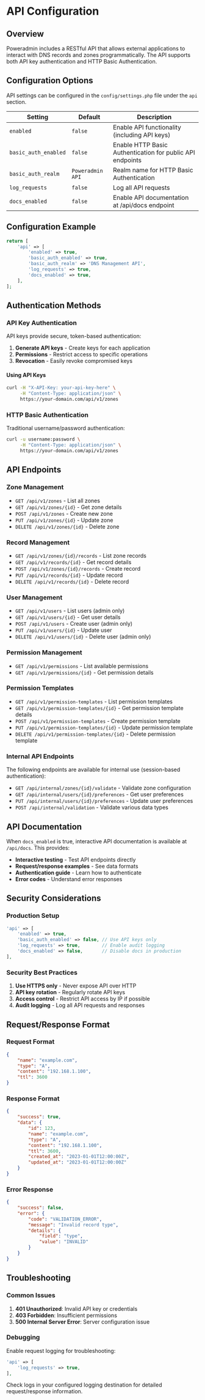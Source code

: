 # API Configuration

## Overview

Poweradmin includes a RESTful API that allows external applications to interact with DNS records and zones programmatically. The API supports both API key authentication and HTTP Basic Authentication.

## Configuration Options

API settings can be configured in the `config/settings.php` file under the `api` section.

| Setting | Default | Description |
|---------|---------|-------------|
| `enabled` | `false` | Enable API functionality (including API keys) |
| `basic_auth_enabled` | `false` | Enable HTTP Basic Authentication for public API endpoints |
| `basic_auth_realm` | `Poweradmin API` | Realm name for HTTP Basic Authentication |
| `log_requests` | `false` | Log all API requests |
| `docs_enabled` | `false` | Enable API documentation at /api/docs endpoint |

## Configuration Example

```php
return [
    'api' => [
        'enabled' => true,
        'basic_auth_enabled' => true,
        'basic_auth_realm' => 'DNS Management API',
        'log_requests' => true,
        'docs_enabled' => true,
    ],
];
```

## Authentication Methods

### API Key Authentication

API keys provide secure, token-based authentication:

1. **Generate API keys** - Create keys for each application
2. **Permissions** - Restrict access to specific operations
3. **Revocation** - Easily revoke compromised keys

#### Using API Keys

```bash
curl -H "X-API-Key: your-api-key-here" \
     -H "Content-Type: application/json" \
     https://your-domain.com/api/v1/zones
```

### HTTP Basic Authentication

Traditional username/password authentication:

```bash
curl -u username:password \
     -H "Content-Type: application/json" \
     https://your-domain.com/api/v1/zones
```

## API Endpoints

### Zone Management

- `GET /api/v1/zones` - List all zones
- `GET /api/v1/zones/{id}` - Get zone details
- `POST /api/v1/zones` - Create new zone
- `PUT /api/v1/zones/{id}` - Update zone
- `DELETE /api/v1/zones/{id}` - Delete zone

### Record Management

- `GET /api/v1/zones/{id}/records` - List zone records
- `GET /api/v1/records/{id}` - Get record details
- `POST /api/v1/zones/{id}/records` - Create record
- `PUT /api/v1/records/{id}` - Update record
- `DELETE /api/v1/records/{id}` - Delete record

### User Management

- `GET /api/v1/users` - List users (admin only)
- `GET /api/v1/users/{id}` - Get user details
- `POST /api/v1/users` - Create user (admin only)
- `PUT /api/v1/users/{id}` - Update user
- `DELETE /api/v1/users/{id}` - Delete user (admin only)

### Permission Management

- `GET /api/v1/permissions` - List available permissions
- `GET /api/v1/permissions/{id}` - Get permission details

### Permission Templates

- `GET /api/v1/permission-templates` - List permission templates
- `GET /api/v1/permission-templates/{id}` - Get permission template details
- `POST /api/v1/permission-templates` - Create permission template
- `PUT /api/v1/permission-templates/{id}` - Update permission template
- `DELETE /api/v1/permission-templates/{id}` - Delete permission template

### Internal API Endpoints

The following endpoints are available for internal use (session-based authentication):

- `GET /api/internal/zones/{id}/validate` - Validate zone configuration
- `GET /api/internal/users/{id}/preferences` - Get user preferences
- `PUT /api/internal/users/{id}/preferences` - Update user preferences
- `POST /api/internal/validation` - Validate various data types

## API Documentation

When `docs_enabled` is true, interactive API documentation is available at `/api/docs`. This provides:

- **Interactive testing** - Test API endpoints directly
- **Request/response examples** - See data formats
- **Authentication guide** - Learn how to authenticate
- **Error codes** - Understand error responses

## Security Considerations

### Production Setup

```php
'api' => [
    'enabled' => true,
    'basic_auth_enabled' => false, // Use API keys only
    'log_requests' => true,        // Enable audit logging
    'docs_enabled' => false,       // Disable docs in production
],
```

### Security Best Practices

1. **Use HTTPS only** - Never expose API over HTTP
2. **API key rotation** - Regularly rotate API keys
3. **Access control** - Restrict API access by IP if possible
4. **Audit logging** - Log all API requests and responses

## Request/Response Format

### Request Format

```json
{
    "name": "example.com",
    "type": "A",
    "content": "192.168.1.100",
    "ttl": 3600
}
```

### Response Format

```json
{
    "success": true,
    "data": {
        "id": 123,
        "name": "example.com",
        "type": "A",
        "content": "192.168.1.100",
        "ttl": 3600,
        "created_at": "2023-01-01T12:00:00Z",
        "updated_at": "2023-01-01T12:00:00Z"
    }
}
```

### Error Response

```json
{
    "success": false,
    "error": {
        "code": "VALIDATION_ERROR",
        "message": "Invalid record type",
        "details": {
            "field": "type",
            "value": "INVALID"
        }
    }
}
```

## Troubleshooting

### Common Issues

1. **401 Unauthorized**: Invalid API key or credentials
2. **403 Forbidden**: Insufficient permissions
3. **500 Internal Server Error**: Server configuration issue

### Debugging

Enable request logging for troubleshooting:

```php
'api' => [
    'log_requests' => true,
],
```

Check logs in your configured logging destination for detailed request/response information.